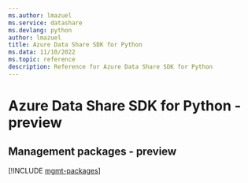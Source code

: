 ```yaml
---
ms.author: lmazuel
ms.service: datashare
ms.devlang: python
author: lmazuel
title: Azure Data Share SDK for Python
ms.data: 11/10/2022
ms.topic: reference
description: Reference for Azure Data Share SDK for Python
---
```

# Azure Data Share SDK for Python - preview

## Management packages - preview
[!INCLUDE [mgmt-packages](data-share-mgmt-index.md)]